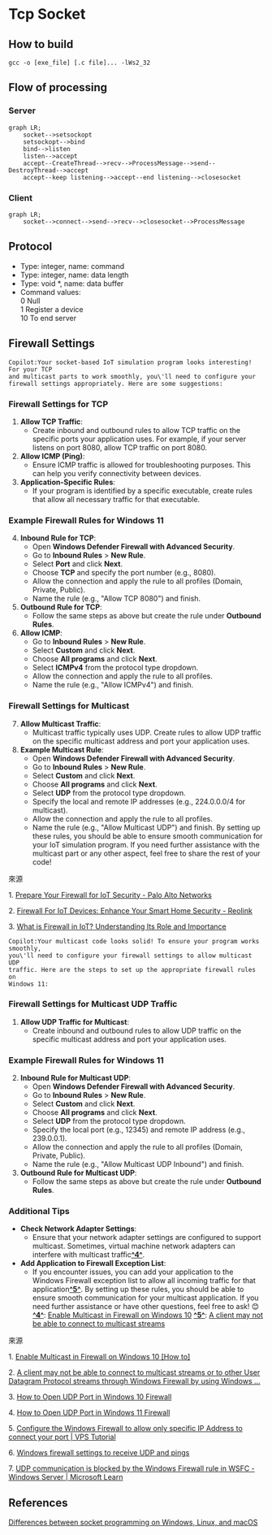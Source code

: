 # Tcp Socket
## How to build
```
gcc -o [exe_file] [.c file]... -lWs2_32
```
## Flow of processing
### Server
```mermaid
graph LR;
    socket-->setsockopt
    setsockopt-->bind
    bind-->listen
    listen-->accept
    accept--CreateThread-->recv-->ProcessMessage-->send--DestroyThread-->accept
    accept--keep listening-->accept--end listening-->closesocket
```
### Client
```mermaid
graph LR;
    socket-->connect-->send-->recv-->closesocket-->ProcessMessage
```
## Protocol
- Type: integer, name: command
- Type: integer, name: data length
- Type: void *, name: data buffer
- Command values: \
    0 Null \
    1 Register a device \
    10 To end server
## Firewall Settings
```
Copilot:Your socket-based IoT simulation program looks interesting! For your TCP
and multicast parts to work smoothly, you\'ll need to configure your
firewall settings appropriately. Here are some suggestions:
```
### Firewall Settings for TCP
1.  **Allow TCP Traffic**:
    -   Create inbound and outbound rules to allow TCP traffic on the
        specific ports your application uses. For example, if your
        server listens on port 8080, allow TCP traffic on port 8080.
2.  **Allow ICMP (Ping)**:
    -   Ensure ICMP traffic is allowed for troubleshooting purposes.
        This can help you verify connectivity between devices.
3.  **Application-Specific Rules**:
    -   If your program is identified by a specific executable, create
        rules that allow all necessary traffic for that executable.
### Example Firewall Rules for Windows 11
4.  **Inbound Rule for TCP**:
    -   Open **Windows Defender Firewall with Advanced Security**.
    -   Go to **Inbound Rules** \> **New Rule**.
    -   Select **Port** and click **Next**.
    -   Choose **TCP** and specify the port number (e.g., 8080).
    -   Allow the connection and apply the rule to all profiles (Domain,
        Private, Public).
    -   Name the rule (e.g., \"Allow TCP 8080\") and finish.
5.  **Outbound Rule for TCP**:
    -   Follow the same steps as above but create the rule under
        **Outbound Rules**.
6.  **Allow ICMP**:
    -   Go to **Inbound Rules** \> **New Rule**.
    -   Select **Custom** and click **Next**.
    -   Choose **All programs** and click **Next**.
    -   Select **ICMPv4** from the protocol type dropdown.
    -   Allow the connection and apply the rule to all profiles.
    -   Name the rule (e.g., \"Allow ICMPv4\") and finish.
### Firewall Settings for Multicast
7.  **Allow Multicast Traffic**:
    -   Multicast traffic typically uses UDP. Create rules to allow UDP
        traffic on the specific multicast address and port your
        application uses.
8.  **Example Multicast Rule**:
    -   Open **Windows Defender Firewall with Advanced Security**.
    -   Go to **Inbound Rules** \> **New Rule**.
    -   Select **Custom** and click **Next**.
    -   Choose **All programs** and click **Next**.
    -   Select **UDP** from the protocol type dropdown.
    -   Specify the local and remote IP addresses (e.g., 224.0.0.0/4 for
        multicast).
    -   Allow the connection and apply the rule to all profiles.
    -   Name the rule (e.g., \"Allow Multicast UDP\") and finish.
By setting up these rules, you should be able to ensure smooth
communication for your IoT simulation program. If you need further
assistance with the multicast part or any other aspect, feel free to
share the rest of your code!

來源

1\. [Prepare Your Firewall for IoT Security - Palo Alto
Networks](https://docs.paloaltonetworks.com/iot/iot-security-admin/get-started-with-iot-security/prepare-your-firewall-for-iot-security)

2\. [Firewall For IoT Devices: Enhance Your Smart Home Security -
Reolink](https://reolink.com/blog/firewall-for-iot-devices/)

3\. [What is Firewall in IoT? Understanding Its Role and
Importance](https://softteco.com/blog/what-is-iot-firewall)
```
Copilot:Your multicast code looks solid! To ensure your program works smoothly,
you\'ll need to configure your firewall settings to allow multicast UDP
traffic. Here are the steps to set up the appropriate firewall rules on
Windows 11:
```
### Firewall Settings for Multicast UDP Traffic
1.  **Allow UDP Traffic for Multicast**:
    -   Create inbound and outbound rules to allow UDP traffic on the
        specific multicast address and port your application uses.
### Example Firewall Rules for Windows 11
2.  **Inbound Rule for Multicast UDP**:
    -   Open **Windows Defender Firewall with Advanced Security**.
    -   Go to **Inbound Rules** \> **New Rule**.
    -   Select **Custom** and click **Next**.
    -   Choose **All programs** and click **Next**.
    -   Select **UDP** from the protocol type dropdown.
    -   Specify the local port (e.g., 12345) and remote IP address
        (e.g., 239.0.0.1).
    -   Allow the connection and apply the rule to all profiles (Domain,
        Private, Public).
    -   Name the rule (e.g., \"Allow Multicast UDP Inbound\") and
        finish.
3.  **Outbound Rule for Multicast UDP**:
    -   Follow the same steps as above but create the rule under
        **Outbound Rules**.
### Additional Tips
-   **Check Network Adapter Settings**:
    -   Ensure that your network adapter settings are configured to
        support multicast. Sometimes, virtual machine network adapters
        can interfere with multicast
        traffic[**^4^**](https://www.youtube.com/watch?v=R__IQb1YGnM).
-   **Add Application to Firewall Exception List**:
    -   If you encounter issues, you can add your application to the
        Windows Firewall exception list to allow all incoming traffic
        for that
        application[**^5^**](https://www.youtube.com/watch?v=C_WlAIZMjRw).
By setting up these rules, you should be able to ensure smooth
communication for your multicast application. If you need further
assistance or have other questions, feel free to ask! 😊
[**^4^**](https://www.youtube.com/watch?v=R__IQb1YGnM): [Enable
Multicast in Firewall on Windows
10](https://windowsreport.com/firewall-blocking-multicast/)
[**^5^**](https://www.youtube.com/watch?v=C_WlAIZMjRw): [A client may
not be able to connect to multicast
streams](https://support.microsoft.com/en-us/topic/a-client-may-not-be-able-to-connect-to-multicast-streams-or-to-other-user-datagram-protocol-streams-through-windows-firewall-by-using-windows-media-player-5f604764-3081-de5c-a522-a0a56e9d0adc)

來源

1\. [Enable Multicast in Firewall on Windows 10 \[How
to\]](https://windowsreport.com/firewall-blocking-multicast/)

2\. [A client may not be able to connect to multicast streams or to
other User Datagram Protocol streams through Windows Firewall by using
Windows
\...](https://support.microsoft.com/en-us/topic/a-client-may-not-be-able-to-connect-to-multicast-streams-or-to-other-user-datagram-protocol-streams-through-windows-firewall-by-using-windows-media-player-5f604764-3081-de5c-a522-a0a56e9d0adc)

3\. [How to Open UDP Port in Windows 10
Firewall](https://www.youtube.com/watch?v=aHxXXaoBj9k)

4\. [How to Open UDP Port in Windows 11
Firewall](https://www.youtube.com/watch?v=R__IQb1YGnM)

5\. [Configure the Windows Firewall to allow only specific IP Address to
connect your port \| VPS
Tutorial](https://www.youtube.com/watch?v=C_WlAIZMjRw)

6\. [Windows firewall settings to receive UDP and
pings](https://security.stackexchange.com/questions/159791/windows-firewall-settings-to-receive-udp-and-pings)

7\. [UDP communication is blocked by the Windows Firewall rule in WSFC -
Windows Server \| Microsoft
Learn](https://learn.microsoft.com/en-us/troubleshoot/windows-server/networking/windows-fireware-rule-block-udp-communication)



## References
[Differences between socket programming on Windows, Linux, and macOS](https://handsonnetworkprogramming.com/articles/differences-windows-winsock-linux-unix-bsd-sockets-compatibility/)

